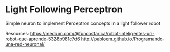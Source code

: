 # Light Following Perceptron
Simple neuron to implement Perceptron concepts in a light follower robot

Resources:
https://medium.com/@funcostarica/robot-inteligentes-un-robot-que-aprende-5328b981c7d6
http://pabloem.github.io/Programando-una-red-neuronal/
